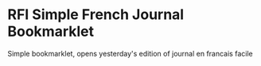 # RFI Simple French Journal Bookmarklet
Simple bookmarklet, opens yesterday's edition of  journal en francais facile
